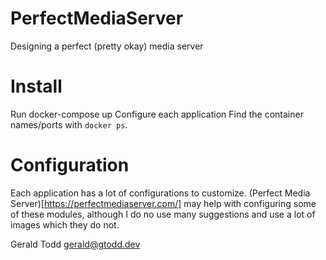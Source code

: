# PerfectMediaServer
Designing a perfect (pretty okay) media server

# Install
Run docker-compose up
Configure each application
Find the container names/ports with `docker ps`.

# Configuration
Each application has a lot of configurations to customize. (Perfect Media Server)[https://perfectmediaserver.com/] may help with configuring some of these modules, although I do no use many suggestions and use a lot of images which they do not.

Gerald Todd
gerald@gtodd.dev
